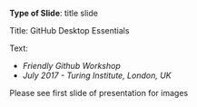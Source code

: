 **Type of Slide**: title slide

Title: GitHub Desktop Essentials  

Text: 

* *Friendly Github Workshop*
* *July 2017 - Turing Institute, London, UK*

Please see first slide of presentation for images